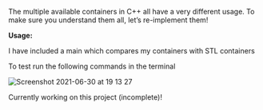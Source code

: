 The multiple available containers in C++ all have a very different usage. 
To make sure you understand them all, let’s re-implement them!


**Usage:**

I have included a main which compares my containers with STL containers

To test run the following commands in the terminal

![Screenshot 2021-06-30 at 19 13 27](https://user-images.githubusercontent.com/61982496/124003480-47c1a080-d9d7-11eb-9ebe-c6aa65a9beb9.png)


Currently working on this project (incomplete)! 
